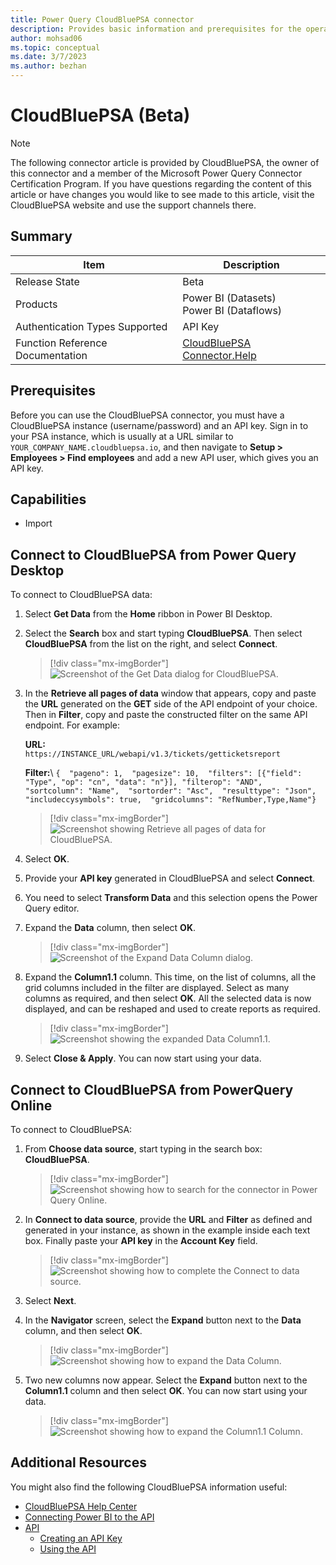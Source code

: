 ```yaml
---
title: Power Query CloudBluePSA connector
description: Provides basic information and prerequisites for the operation of the CloudBluePSA connector in conjunction with the API.
author: mohsad06
ms.topic: conceptual
ms.date: 3/7/2023
ms.author: bezhan 
---
```


# CloudBluePSA (Beta)

> [!Note]
> The following connector article is provided by CloudBluePSA, the owner of this connector and a member of the Microsoft Power Query Connector Certification Program. If you have questions regarding the content of this article or have changes you would like to see made to this article, visit the CloudBluePSA website and use the support channels there.

## Summary

| Item | Description |
| ---- | ----------- |
| Release State | Beta |
| Products | Power BI (Datasets)<br/>Power BI (Dataflows) |
| Authentication Types Supported | API Key |
| Function Reference Documentation | [CloudBluePSA Connector.Help](https://help.harmonypsa.com/articles/#!cloudblue-psa-4-28-publication/using-the-power-bi-connector) |

## Prerequisites

Before you can use the CloudBluePSA connector, you must have a CloudBluePSA instance (username/password) and an API key. Sign in to your PSA instance, which is usually at a URL similar to `YOUR_COMPANY_NAME.cloudbluepsa.io`, and then navigate to **Setup > Employees > Find employees** and add a new API user, which gives you an API key.

## Capabilities

* Import

## Connect to CloudBluePSA from Power Query Desktop

To connect to CloudBluePSA data:

1. Select **Get Data** from the **Home** ribbon in Power BI Desktop.

1. Select the **Search** box and start typing **CloudBluePSA**. Then select **CloudBluePSA** from the list on the right, and select **Connect**.

   > [!div class="mx-imgBorder"]
   > ![Screenshot of the Get Data dialog for CloudBluePSA.](./media/cloudbluepsa/get-data.png)

1. In the **Retrieve all pages of data** window that appears, copy and paste the **URL** generated on the **GET** side of the API endpoint of your choice. Then in **Filter**, copy and paste the constructed filter on the same API endpoint. For example:

   **URL:**\
   `https://INSTANCE_URL/webapi/v1.3/tickets/getticketsreport`

   **Filter:**\ 
   `{  "pageno": 1,  "pagesize": 10,  "filters": [{"field": "Type", "op": "cn", "data": "n"}], "filterop": "AND",  "sortcolumn": "Name",  "sortorder": "Asc",  "resulttype": "Json",  "includeccysymbols": true,  "gridcolumns": "RefNumber,Type,Name"}`

   > [!div class="mx-imgBorder"]
   > ![Screenshot showing Retrieve all pages of data for CloudBluePSA.](./media/cloudbluepsa/retrieve-all-pages-of-data.png)

1. Select **OK**.

1. Provide your **API key** generated in CloudBluePSA and select **Connect**.

1. You need to select **Transform Data** and this selection opens the Power Query editor.  

1. Expand the **Data** column, then select **OK**.

   > [!div class="mx-imgBorder"]
   > ![Screenshot of the Expand Data Column dialog.](./media/cloudbluepsa/expand-1.png)

1. Expand the **Column1.1** column. This time, on the list of columns, all the grid columns included in the filter are displayed. Select as many columns as required, and then select **OK**. 
All the selected data is now displayed, and can be reshaped and used to create reports as required.

   > [!div class="mx-imgBorder"]
   > ![Screenshot showing the expanded Data Column1.1.](./media/cloudbluepsa/expand-1-1.png)

1. Select **Close & Apply**. You can now start using your data.

## Connect to CloudBluePSA from PowerQuery Online

To connect to CloudBluePSA:

1. From **Choose data source**, start typing in the search box: **CloudBluePSA**.

   > [!div class="mx-imgBorder"]
   > ![Screenshot showing how to search for the connector in Power Query Online.](./media/cloudbluepsa/power-query-search-box.png)

1. In **Connect to data source**, provide the **URL** and **Filter** as defined and generated in your instance, as shown in the example inside each text box. Finally paste your **API key** in the **Account Key** field.

   > [!div class="mx-imgBorder"]
   > ![Screenshot showing how to complete the Connect to data source.](./media/cloudbluepsa/power-query-connect-to-data-source.png)

1. Select **Next**.

1. In the **Navigator** screen, select the **Expand** button next to the **Data** column, and then select **OK**.

   > [!div class="mx-imgBorder"]
   > ![Screenshot showing how to expand the Data Column.](./media/cloudbluepsa/power-query-expand-1.png)

1. Two new columns now appear. Select the **Expand** button next to the **Column1.1** column and then select **OK**. You can now start using your data.

   > [!div class="mx-imgBorder"]
   > ![Screenshot showing how to expand the Column1.1 Column.](./media/cloudbluepsa/power-query-expand-1-1.png)

## Additional Resources

You might also find the following CloudBluePSA information useful:

* [CloudBluePSA Help Center](https://help.harmonypsa.com/home/)
* [Connecting Power BI to the API](https://help.harmonypsa.com/articles/#!cloudblue-psa-4-28-publication/connecting-powerbi-to-the-api)
* [API](https://help.harmonypsa.com/articles/#!cloudblue-psa-4-28-publication/api)
  * [Creating an API Key](https://help.harmonypsa.com/articles/#!cloudblue-psa-4-28-publication/creating-an-api-key)
  * [Using the API](https://help.harmonypsa.com/articles/#!cloudblue-psa-4-28-publication/using-the-api)
